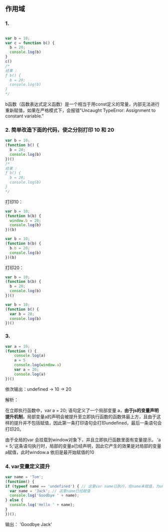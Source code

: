 ## 作用域

### 1. 
```js

var b = 10;
var c = function b() {
  b = 20;
  console.log(b)
}
c()
/*
结果 : 
ƒ b() {
  b = 20;
  console.log(b)
}
*/
```
b函数（函数表达式定义函数）是一个相当于用const定义的常量，内部无法进行重新赋值，如果在严格模式下，会报错"Uncaught TypeError: Assignment to constant variable."

### 2. 简单改造下面的代码，使之分别打印 10 和 20
```js
var b = 10;
(function b() {
  b = 20;
  console.log(b)
})()
/*
结果 : 
ƒ b() {
  b = 20;
  console.log(b)
}
*/
```

打印10：
```js
var b = 10;
(function b(b) {
  window.b = 20;
  console.log(b)
})(b)
```
```js
var b = 10;
(function b(b) {
  b.b = 20;
  console.log(b)
})(b)
```

打印20：
```js
var b = 10;
(function b(b) {
  b = 20;
  console.log(b)
})()
```
```js
var b = 10;
(function b() {
  var b = 20;
  console.log(b)
})()
```

### 3. 
```js
var a = 10;
(function () {
    console.log(a)
    a = 5
    console.log(window.a)
    var a = 20;
    console.log(a)
})()
```
依次输出：undefined -> 10 -> 20

解析：

在立即执行函数中，var a = 20; 语句定义了一个局部变量 a，**由于js的变量声明提升机制**，局部变量a的声明会被提升至立即执行函数的函数体最上方，且由于这样的提升并不包括赋值，因此第一条打印语句会打印undefined，最后一条语句会打印20。

由于全局的var 会挂载到window对象下，并且立即执行函数里面有变量提示。
‘a = 5;’这条语句执行时，局部的变量a已经声明，因此它产生的效果是对局部的变量a赋值，此时window.a 依旧是最开始赋值的10


### 4. var变量定义提升
```js
var name = 'Tom';
(function() {
if (typeof name == 'undefined') { // 这里var name已执行，但name未赋值，为undefined
  var name = 'Jack'; // 这里name已经赋值
  console.log('Goodbye ' + name);
} else {
  console.log('Hello ' + name);
}
})();
```
输出： 'Goodbye Jack'
